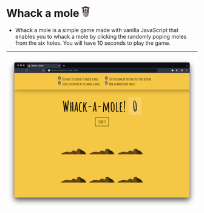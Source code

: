 # Whack a mole <img src="mole.svg" width="20px">

- Whack a mole is a simple game made with vanilla JavaScript that enables you to whack a mole by clicking the randomly poping moles from the six holes. You will have 10 seconds to play the game.

<hr>
<img src="scn.png">
